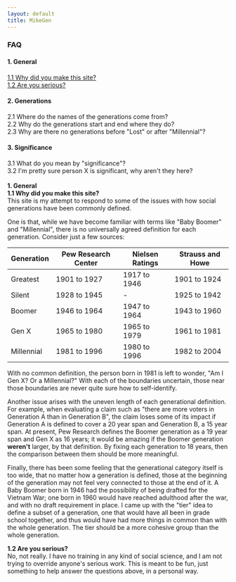 ```yaml
---
layout: default
title: MikeGen
---
```

### FAQ
#### 1. General
<a href="#Q1.1">1.1 Why did you make this site?</a><br>
<a href="#Q1.2">1.2 Are you serious?</a><br>
#### 2. Generations
2.1 Where do the names of the generations come from?<br>
2.2 Why do the generations start and end where they do?<br>
2.3 Why are there no generations before "Lost" or after "Millennial"?<br>
#### 3. Significance
3.1 What do you mean by "significance"?<br>
3.2 I'm pretty sure person X is significant, why aren't they here?<br>
<br>
<a id="1">**1. General**</a><br>
<a id="Q1.1">**1.1 Why did you make this site?**</a><br>
This site is my attempt to respond to some of the issues with how social generations have been commonly defined. 

One is that, while we have become familiar with terms like "Baby Boomer" and "Millennial", there is no universally agreed definition for each generation. Consider just a few sources:

Generation | Pew Research Center | Nielsen Ratings | Strauss and Howe 
---------- | ------------------- | ----------------| ----------- 
Greatest   | 1901 to 1927        | 1917 to 1946    | 1901 to 1924
Silent     | 1928 to 1945        | -               | 1925 to 1942
Boomer     | 1946 to 1964        | 1947 to 1964    | 1943 to 1960
Gen X      | 1965 to 1980        | 1965 to 1979    | 1961 to 1981
Millennial | 1981 to 1996        | 1980 to 1996    | 1982 to 2004 

With no common definition, the person born in 1981 is left to wonder, "Am I Gen X? Or a Millennial?" With each of the boundaries uncertain, those near those boundaries are never quite sure how to self-identify. 

Another issue arises with the uneven length of each generational definition. For example, when evaluating a claim such as "there are more voters in Generation A than in Generation B", the claim loses some of its impact if Generation A is defined to cover a 20 year span and Generation B, a 15 year span. At present, Pew Research defines the Boomer generation as a 19 year span and Gen X as 16 years; it would be amazing if the Boomer generation **weren't** larger, by that definition. By fixing each generation to 18 years, then the comparison between them should be more meaningful.

Finally, there has been some feeling that the generational category itself is too wide, that no matter how a generation is defined, those at the beginning of the generation may not feel very connected to those at the end of it. A Baby Boomer born in 1946 had the possibility of being drafted for the Vietnam War; one born in 1960 would have reached adulthood after the war, and with no draft requirement in place. I came up with the "tier" idea to define a subset of a generation, one that would have all been in grade school together, and thus would have had more things in common than with the whole generation. The tier should be a more cohesive group than the whole generation.
  
<a id="Q1.2">**1.2 Are you serious?**</a><br>
No, not really. I have no training in any kind of social science, and I am not trying to override anyone's serious work. This is meant to be fun, just something to help answer the questions above, in a personal way. 
  
